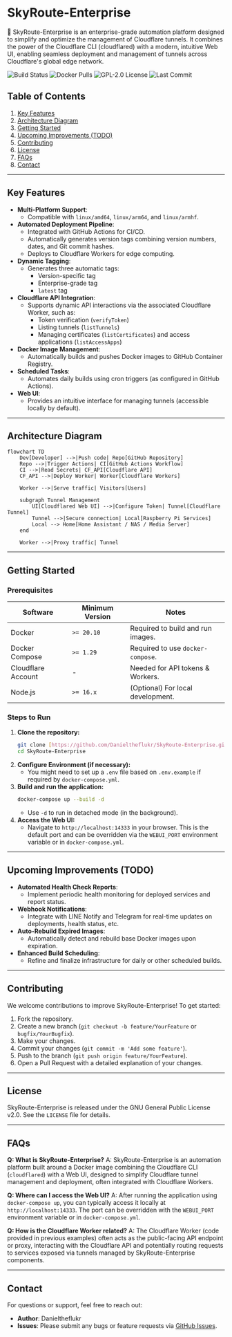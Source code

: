 # SkyRoute-Enterprise

🚀 SkyRoute-Enterprise is an enterprise-grade automation platform designed to simplify and optimize the management of Cloudflare tunnels. It combines the power of the Cloudflare CLI (cloudflared) with a modern, intuitive Web UI, enabling seamless deployment and management of tunnels across Cloudflare's global edge network.

![Build Status](https://img.shields.io/github/actions/workflow/status/Danieltheflukr/SkyRoute-Enterprise/main.yml?branch=main)
![Docker Pulls](https://img.shields.io/docker/pulls/Danieltheflukr/skyroute-enterprise)
![GPL-2.0 License](https://img.shields.io/github/license/Danieltheflukr/SkyRoute-Enterprise)
![Last Commit](https://img.shields.io/github/last-commit/Danieltheflukr/SkyRoute-Enterprise)

## Table of Contents

1.  [Key Features](#key-features)
2.  [Architecture Diagram](#architecture-diagram)
3.  [Getting Started](#getting-started)
4.  [Upcoming Improvements (TODO)](#upcoming-improvements-todo)
5.  [Contributing](#contributing)
6.  [License](#license)
7.  [FAQs](#faqs)
8.  [Contact](#contact)

---

## Key Features

* **Multi-Platform Support**:
    * Compatible with `linux/amd64`, `linux/arm64`, and `linux/armhf`.
* **Automated Deployment Pipeline**:
    * Integrated with GitHub Actions for CI/CD.
    * Automatically generates version tags combining version numbers, dates, and Git commit hashes.
    * Deploys to Cloudflare Workers for edge computing.
* **Dynamic Tagging**:
    * Generates three automatic tags:
        * Version-specific tag
        * Enterprise-grade tag
        * `latest` tag
* **Cloudflare API Integration**:
    * Supports dynamic API interactions via the associated Cloudflare Worker, such as:
        * Token verification (`verifyToken`)
        * Listing tunnels (`listTunnels`)
        * Managing certificates (`listCertificates`) and access applications (`listAccessApps`)
* **Docker Image Management**:
    * Automatically builds and pushes Docker images to GitHub Container Registry.
* **Scheduled Tasks**:
    * Automates daily builds using cron triggers (as configured in GitHub Actions).
* **Web UI**:
    * Provides an intuitive interface for managing tunnels (accessible locally by default).

---

## Architecture Diagram

```mermaid
flowchart TD
    Dev[Developer] -->|Push code| Repo[GitHub Repository]
    Repo -->|Trigger Actions| CI[GitHub Actions Workflow]
    CI -->|Read Secrets| CF_API[Cloudflare API]
    CF_API -->|Deploy Worker| Worker[Cloudflare Workers]

    Worker -->|Serve traffic| Visitors[Users]

    subgraph Tunnel Management
        UI[Cloudflared Web UI] -->|Configure Token| Tunnel[Cloudflare Tunnel]
        Tunnel -->|Secure connection| Local[Raspberry Pi Services]
        Local --> Home[Home Assistant / NAS / Media Server]
    end

    Worker -->|Proxy traffic| Tunnel
```

---

## Getting Started

### Prerequisites

| Software         | Minimum Version | Notes                             |
|------------------|-----------------|-----------------------------------|
| Docker           | `>= 20.10`      | Required to build and run images. |
| Docker Compose   | `>= 1.29`       | Required to use `docker-compose`. |
| Cloudflare Account | -               | Needed for API tokens & Workers.  |
| Node.js          | `>= 16.x`       | (Optional) For local development. |

### Steps to Run

1.  **Clone the repository:**
    ```bash
    git clone [https://github.com/Danieltheflukr/SkyRoute-Enterprise.git](https://github.com/Danieltheflukr/SkyRoute-Enterprise.git)
    cd SkyRoute-Enterprise
    ```
2.  **Configure Environment (if necessary):**
    * You might need to set up a `.env` file based on `.env.example` if required by `docker-compose.yml`.
3.  **Build and run the application:**
    ```bash
    docker-compose up --build -d
    ```
    * Use `-d` to run in detached mode (in the background).
4.  **Access the Web UI:**
    * Navigate to `http://localhost:14333` in your browser. This is the default port and can be overridden via the `WEBUI_PORT` environment variable or in `docker-compose.yml`.

---

## Upcoming Improvements (TODO)

* **Automated Health Check Reports**:
    * Implement periodic health monitoring for deployed services and report status.
* **Webhook Notifications**:
    * Integrate with LINE Notify and Telegram for real-time updates on deployments, health status, etc.
* **Auto-Rebuild Expired Images**:
    * Automatically detect and rebuild base Docker images upon expiration.
* **Enhanced Build Scheduling**:
    * Refine and finalize infrastructure for daily or other scheduled builds.

---

## Contributing

We welcome contributions to improve SkyRoute-Enterprise! To get started:

1.  Fork the repository.
2.  Create a new branch (`git checkout -b feature/YourFeature` or `bugfix/YourBugfix`).
3.  Make your changes.
4.  Commit your changes (`git commit -m 'Add some feature'`).
5.  Push to the branch (`git push origin feature/YourFeature`).
6.  Open a Pull Request with a detailed explanation of your changes.

---

## License

SkyRoute-Enterprise is released under the GNU General Public License v2.0. See the `LICENSE` file for details.

---

## FAQs

**Q: What is SkyRoute-Enterprise?**
A: SkyRoute-Enterprise is an automation platform built around a Docker image combining the Cloudflare CLI (`cloudflared`) with a Web UI, designed to simplify Cloudflare tunnel management and deployment, often integrated with Cloudflare Workers.

**Q: Where can I access the Web UI?**
A: After running the application using `docker-compose up`, you can typically access it locally at `http://localhost:14333`. The port can be overridden with the `WEBUI_PORT` environment variable or in `docker-compose.yml`.

**Q: How is the Cloudflare Worker related?**
A: The Cloudflare Worker (code provided in previous examples) often acts as the public-facing API endpoint or proxy, interacting with the Cloudflare API and potentially routing requests to services exposed via tunnels managed by SkyRoute-Enterprise components.

---

## Contact

For questions or support, feel free to reach out:

* **Author**: Danieltheflukr
* **Issues**: Please submit any bugs or feature requests via [GitHub Issues](https://github.com/Danieltheflukr/SkyRoute-Enterprise/issues).